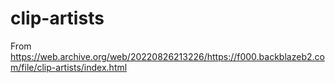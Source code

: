 # clip-artists

From https://web.archive.org/web/20220826213226/https://f000.backblazeb2.com/file/clip-artists/index.html
